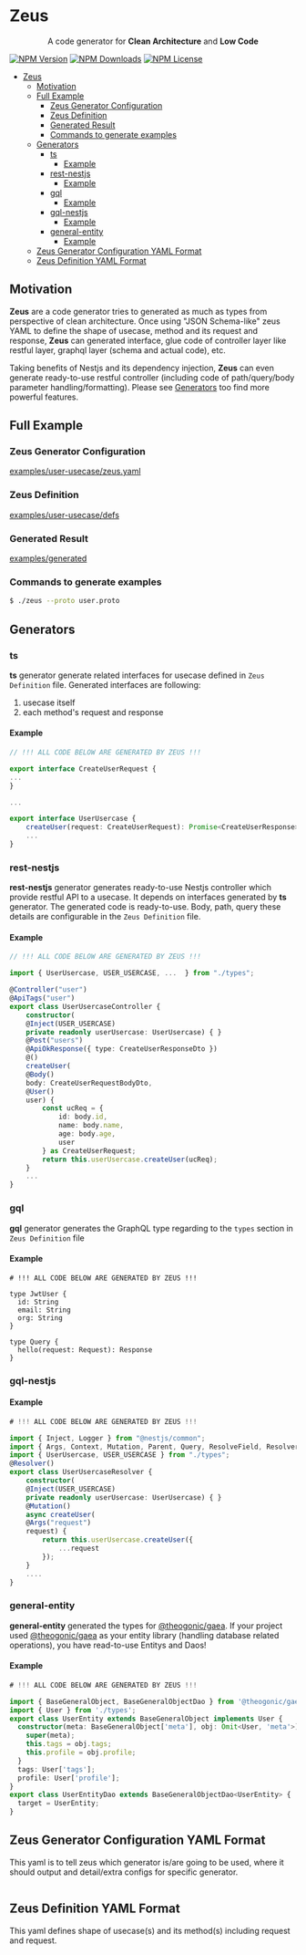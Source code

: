 # Zeus

<p align="center">A code generator for <b>Clean Architecture</b> and <b>Low Code</b></p>

[![NPM Version](http://img.shields.io/npm/v/@theogonic/zeus.svg?style=flat)](https://www.npmjs.org/package/@theogonic/zeus)
[![NPM Downloads](https://img.shields.io/npm/dm/@theogonic/zeus.svg?style=flat)](https://npmcharts.com/compare/@theogonic/zeus?minimal=true)
[![NPM License](https://img.shields.io/npm/l/all-contributors.svg?style=flat)](https://github.com/theogonic/zeus/blob/master/LICENSE)

- [Zeus](#zeus)
  - [Motivation](#motivation)
  - [Full Example](#full-example)
    - [Zeus Generator Configuration](#zeus-generator-configuration)
    - [Zeus Definition](#zeus-definition)
    - [Generated Result](#generated-result)
    - [Commands to generate examples](#commands-to-generate-examples)
  - [Generators](#generators)
    - [ts](#ts)
      - [Example](#example)
    - [rest-nestjs](#rest-nestjs)
      - [Example](#example-1)
    - [gql](#gql)
      - [Example](#example-2)
    - [gql-nestjs](#gql-nestjs)
      - [Example](#example-3)
    - [general-entity](#general-entity)
      - [Example](#example-4)
  - [Zeus Generator Configuration YAML Format](#zeus-generator-configuration-yaml-format)
  - [Zeus Definition YAML Format](#zeus-definition-yaml-format)

## Motivation
**Zeus** are a code generator tries to generated as much as types from perspective of clean architecture.
Once using "JSON Schema-like" zeus YAML to define the shape of usecase, method and its request and response,
**Zeus** can generated interface, glue code of controller layer like restful layer, graphql layer (schema and actual code), etc.

Taking benefits of Nestjs and its dependency injection, **Zeus** can even generate ready-to-use restful controller (including code of path/query/body parameter handling/formatting). Please see [Generators](#generators) too find more powerful features.

## Full Example

### Zeus Generator Configuration

[examples/user-usecase/zeus.yaml](examples/user-usecase/zeus.yaml)


### Zeus Definition

[examples/user-usecase/defs](examples/user-usecase/defs)

### Generated Result

[examples/generated](examples/generated)

### Commands to generate examples

```bash
$ ./zeus --proto user.proto
```

## Generators

### ts

**ts** generator generate related interfaces for usecase defined in `Zeus Definition` file. Generated interfaces are following:
1. usecase itself
2. each method's request and response

#### Example

```ts
// !!! ALL CODE BELOW ARE GENERATED BY ZEUS !!!

export interface CreateUserRequest {
...
} 

...

export interface UserUsercase {
    createUser(request: CreateUserRequest): Promise<CreateUserResponse>;
    ...
}
```

### rest-nestjs
**rest-nestjs** generator generates ready-to-use Nestjs controller which provide restful API to a usecase. It depends on interfaces generated by **ts** generator. The generated code is ready-to-use. Body, path, query these details are configurable in the `Zeus Definition` file.

#### Example

```ts
// !!! ALL CODE BELOW ARE GENERATED BY ZEUS !!!

import { UserUsercase, USER_USERCASE, ...  } from "./types";

@Controller("user")
@ApiTags("user")
export class UserUsercaseController {
    constructor(
    @Inject(USER_USERCASE)
    private readonly userUsercase: UserUsercase) { }
    @Post("users")
    @ApiOkResponse({ type: CreateUserResponseDto })
    @()
    createUser(
    @Body()
    body: CreateUserRequestBodyDto, 
    @User()
    user) {
        const ucReq = {
            id: body.id,
            name: body.name,
            age: body.age,
            user
        } as CreateUserRequest;
        return this.userUsercase.createUser(ucReq);
    }
    ...
}
```


### gql
**gql** generator generates the GraphQL type regarding to the `types` section in `Zeus Definition` file


#### Example

```gql
# !!! ALL CODE BELOW ARE GENERATED BY ZEUS !!!

type JwtUser {
  id: String
  email: String
  org: String
}

type Query {
  hello(request: Request): Response
}
```

### gql-nestjs

#### Example

```ts
# !!! ALL CODE BELOW ARE GENERATED BY ZEUS !!!

import { Inject, Logger } from "@nestjs/common";
import { Args, Context, Mutation, Parent, Query, ResolveField, Resolver, ResolveReference } from "@nestjs/graphql";
import { UserUsercase, USER_USERCASE } from "./types";
@Resolver()
export class UserUsercaseResolver {
    constructor(
    @Inject(USER_USERCASE)
    private readonly userUsercase: UserUsercase) { }
    @Mutation()
    async createUser(
    @Args("request")
    request) {
        return this.userUsercase.createUser({
            ...request
        });
    }
    ....
}
```

### general-entity
**general-entity** generated the types for [@theogonic/gaea](https://github.com/theogonic/gaea). If your project used [@theogonic/gaea](https://github.com/theogonic/gaea) as your entity library (handling database related operations), you have read-to-use Entitys and Daos!


#### Example
```ts
# !!! ALL CODE BELOW ARE GENERATED BY ZEUS !!!

import { BaseGeneralObject, BaseGeneralObjectDao } from '@theogonic/gaea';
import { User } from './types';
export class UserEntity extends BaseGeneralObject implements User {
  constructor(meta: BaseGeneralObject['meta'], obj: Omit<User, 'meta'>) {
    super(meta);
    this.tags = obj.tags;
    this.profile = obj.profile;
  }
  tags: User['tags'];
  profile: User['profile'];
}
export class UserEntityDao extends BaseGeneralObjectDao<UserEntity> {
  target = UserEntity;
}

```


## Zeus Generator Configuration YAML Format
This yaml is to tell zeus which generator is/are going to be used, where it should output and detail/extra configs for specific generator.

```yaml
```

## Zeus Definition YAML Format
This yaml defines shape of usecase(s) and its method(s) including request and request.

```yaml
```



